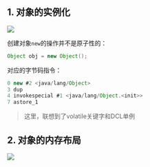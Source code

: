 ## 1. 对象的实例化

![](https://iqqcode-blog.oss-cn-beijing.aliyuncs.com/img/20200706153033.png)

创建对象`new`的操作并不是原子性的：

```java
Object obj = new Object();
```

对应的字节码指令：

```java
0 new #2 <java/lang/Object>
3 dup
4 invokespecial #1 <java/lang/Object.<init>>
7 astore_1
```

> 这里，联想到了volatile关键字和DCL单例



## 2. 对象的内存布局

![](https://iqqcode-blog.oss-cn-beijing.aliyuncs.com/img/20200706154822.png)


